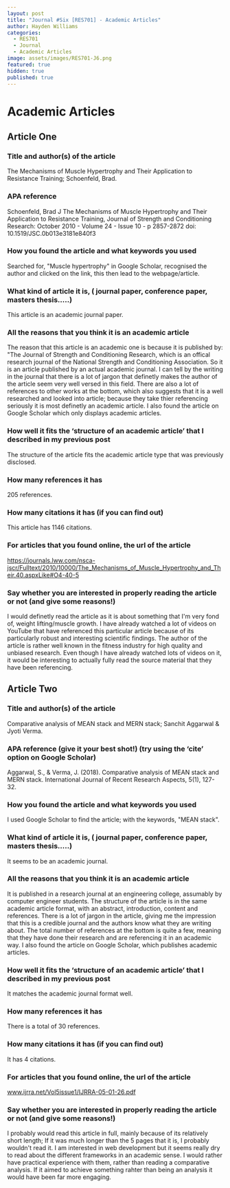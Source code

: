 ```yaml
---
layout: post
title: "Journal #Six [RES701] - Academic Articles"
author: Hayden Williams
categories:
  - RES701
  - Journal
  - Academic Articles
image: assets/images/RES701-J6.png
featured: true
hidden: true
published: true
---
```


# Academic Articles

## Article One

### Title and author(s) of the article

The Mechanisms of Muscle Hypertrophy and Their Application to Resistance Training; Schoenfeld, Brad.

### APA reference

Schoenfeld, Brad J The Mechanisms of Muscle Hypertrophy and Their Application to Resistance Training, Journal of Strength and Conditioning Research: October 2010 - Volume 24 - Issue 10 - p 2857-2872
doi: 10.1519/JSC.0b013e3181e840f3

### How you found the article and what keywords you used

Searched for, "Muscle hypertrophy" in Google Scholar, recognised the author and clicked on the link, this then lead to the webpage/article.

### What kind of article it is, ( journal paper, conference paper, masters thesis…..)

This article is an academic journal paper.

### All the reasons that you think it is an academic article

The reason that this article is an academic one is because it is published by: "The Journal of Strength and Conditioning Research, which is an offical research journal of the National Strength and Conditioning Association. So it is an article published by an actual academic journal. I can tell by the writing in the journal that there is a lot of jargon that definetly makes the author of the article seem very well versed in this field. There are also a lot of references to other works at the bottom, which also suggests that it is a well researched and looked into article; because they take thier referencing seriously it is most definetly an academic article. I also found the article on Google Scholar which only displays academic articles.

### How well it fits the ‘structure of an academic article’ that I described in my previous post

The structure of the article fits the academic article type that was previously disclosed.

### How many references it has

205 references.

### How many citations it has (if you can find out)

This article has 1146 citations.

### For articles that you found online, the url of the article

https://journals.lww.com/nsca-jscr/Fulltext/2010/10000/The_Mechanisms_of_Muscle_Hypertrophy_and_Their.40.aspxLike#O4-40-5

### Say whether you are interested in properly reading the article or not (and give some reasons!)

I would definetly read the article as it is about something that I'm very fond of, weight lifting/muscle growth. I have already watched a lot of videos on YouTube that have referenced this particular article because of its particularly robust and interesting scientific findings. The author of the article is rather well known in the fitness industry for high quality and unbiased research. Even though I have already watched lots of videos on it, it would be interesting to actually fully read the source material that they have been referencing.

## Article Two

### Title and author(s) of the article

Comparative analysis of MEAN stack and MERN stack; Sanchit Aggarwal & Jyoti Verma.

### APA reference (give it your best shot!) (try using the ‘cite’ option on Google Scholar)

Aggarwal, S., & Verma, J. (2018). Comparative analysis of MEAN stack and MERN stack. International Journal of Recent Research Aspects, 5(1), 127-32.

### How you found the article and what keywords you used

I used Google Scholar to find the article; with the keywords, "MEAN stack".

### What kind of article it is, ( journal paper, conference paper, masters thesis…..)

It seems to be an academic journal.

### All the reasons that you think it is an academic article

It is published in a research journal at an engineering college, assumably by computer engineer students. The structure of the article is in the same academic article format, with an abstract, introduction, content and references. There is a lot of jargon in the article, giving me the impression that this is a credible journal and the authors know what they are writing about. The total number of references at the bottom is quite a few, meaning that they have done their research and are referencing it in an academic way. I also found the article on Google Scholar, which publishes academic articles.

### How well it fits the ‘structure of an academic article’ that I described in my previous post

It matches the academic journal format well.

### How many references it has

There is a total of 30 references.

### How many citations it has (if you can find out)

It has 4 citations.

### For articles that you found online, the url of the article

www.ijrra.net/Vol5issue1/IJRRA-05-01-26.pdf

### Say whether you are interested in properly reading the article or not (and give some reasons!)

I probably would read this article in full, mainly because of its relatively short length; If it was much longer than the 5 pages that it is, I probably wouldn't read it. I am interested in web development but it seems really dry to read about the different frameworks in an academic sense. I would rather have practical experience with them, rather than reading a comparative analysis. If it aimed to achieve something rahter than being an analysis it would have been far more engaging.

